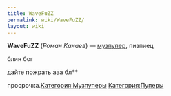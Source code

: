 ```yaml
---
title: WaveFuZZ
permalink: wiki/WaveFuZZ/
layout: wiki
---
```


**WaveFuZZ** (*Роман Канаев*) — [музпупер](Музпуперы "wikilink"),
пизпиец

блин бог

дайте пожрать ааа бл\*\*

просрочка.[Категория:Музпуперы](Категория:Музпуперы "wikilink")
[Категория:Пуперы](Категория:Пуперы "wikilink")
